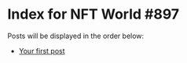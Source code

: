 # Index for NFT World #897
Posts will be displayed in the order below:

- [Your first post](./001-first.md)


